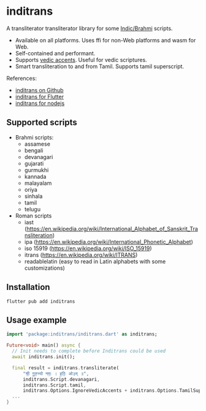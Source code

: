 # inditrans

A transliterator transliterator library for some [Indic/Brahmi](https://en.wikipedia.org/wiki/Brahmic_scripts) scripts.

- Available on all platforms. Uses ffi for non-Web platforms and wasm for Web.
- Self-contained and performant.
- Supports [vedic accents](https://en.wikipedia.org/wiki/Vedic_accent). Useful for vedic scriptures.
- Smart transliteration to and from Tamil. Supports tamil superscript.

References:

- [inditrans on Github](https://github.com/vm75/inditrans)
- [inditrans for Flutter](https://pub.dev/packages/inditrans)
- [inditrans for nodejs](https://www.npmjs.com/package/@vm75/inditrans)

## Supported scripts

- Brahmi scripts:
  - assamese
  - bengali
  - devanagari
  - gujarati
  - gurmukhi
  - kannada
  - malayalam
  - oriya
  - sinhala
  - tamil
  - telugu
- Roman scripts
  - iast (https://en.wikipedia.org/wiki/International_Alphabet_of_Sanskrit_Transliteration)
  - ipa (https://en.wikipedia.org/wiki/International_Phonetic_Alphabet)
  - iso 15919 (https://en.wikipedia.org/wiki/ISO_15919)
  - itrans (https://en.wikipedia.org/wiki/ITRANS)
  - readablelatin (easy to read in Latin alphabets with some customizations)

## Installation

```
flutter pub add inditrans
```

## Usage example

```dart
import 'package:inditrans/inditrans.dart' as inditrans;

Future<void> main() async {
  // Init needs to complete before Inditrans could be used
  await inditrans.init();

  final result = inditrans.transliterate(
      "श्री॒ गु॒रु॒भ्यो नमः॒ । ह॒रिः॒ ओ३म् ॥",
      inditrans.Script.devanagari,
      inditrans.Script.tamil,
      inditrans.Options.IgnoreVedicAccents + inditrans.Options.TamilSuperscripted);
  ...
}
```
